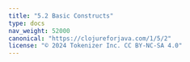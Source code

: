 ```yaml
---
title: "5.2 Basic Constructs"
type: docs
nav_weight: 52000
canonical: "https://clojureforjava.com/1/5/2"
license: "© 2024 Tokenizer Inc. CC BY-NC-SA 4.0"
---
```


